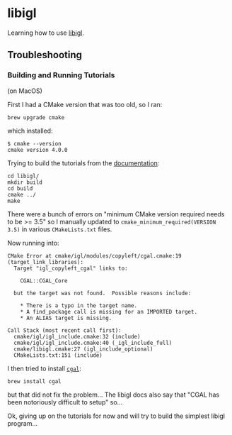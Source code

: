 # libigl

Learning how to use [libigl](https://libigl.github.io/).

## Troubleshooting

### Building and Running Tutorials

(on MacOS)

First I had a CMake version that was too old, so I ran:
```
brew upgrade cmake
```

which installed:
```
$ cmake --version
cmake version 4.0.0
```

Trying to build the tutorials from the [documentation](https://libigl.github.io/tutorial/):
```
cd libigl/
mkdir build
cd build
cmake ../
make
```

There were a bunch of errors on "minimum CMake version required needs to be >= 3.5" so I manually updated to `cmake_minimum_required(VERSION 3.5)` in various `CMakeLists.txt` files.

Now running into:
```
CMake Error at cmake/igl/modules/copyleft/cgal.cmake:19 (target_link_libraries):
  Target "igl_copyleft_cgal" links to:

    CGAL::CGAL_Core

  but the target was not found.  Possible reasons include:

    * There is a typo in the target name.
    * A find_package call is missing for an IMPORTED target.
    * An ALIAS target is missing.

Call Stack (most recent call first):
  cmake/igl/igl_include.cmake:32 (include)
  cmake/igl/igl_include.cmake:40 (_igl_include_full)
  cmake/libigl.cmake:27 (igl_include_optional)
  CMakeLists.txt:151 (include)
```

I then tried to install [`cgal`](https://www.cgal.org/):
```
brew install cgal
```

but that did not fix the problem... The libigl docs also say that "CGAL has been notoriously difficult to setup" so...

Ok, giving up on the tutorials for now and will try to build the simplest libigl program...

